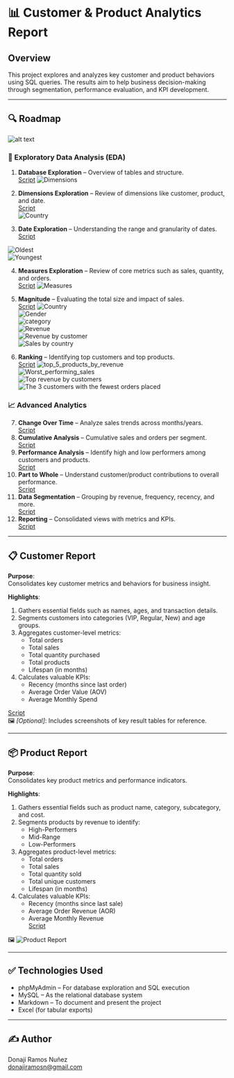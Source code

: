 # 📊 Customer & Product Analytics Report

## Overview
This project explores and analyzes key customer and product behaviors using SQL queries. The results aim to help business decision-making through segmentation, performance evaluation, and KPI development.

---

## 🔍 Roadmap

![alt text](<images/Project Roadmap.png>)



### 🧭 Exploratory Data Analysis (EDA)
1. **Database Exploration** – Overview of tables and structure.  
[Script](scripts/1_database_exploration.sql)
![Dimensions](images/1..png)

2. **Dimensions Exploration** – Review of dimensions like customer, product, and date.  
[Script](scripts/2_dimensions_exploration.sql)  
![Country](images/2.Country.png)

3. **Date Exploration** – Understanding the range and granularity of dates.  
[Script](scripts/3_date_range_exploration.sql)  

![Oldest](images/3.oldest.png)  
![Youngest](images/3.youngest.png)

4. **Measures Exploration** – Review of core metrics such as sales, quantity, and orders.  
[Script](scripts/4_measures_exploration.sql)
![Measures](images/4.Measures.png)  

5. **Magnitude** – Evaluating the total size and impact of sales.  
[Script](scripts/5_magnitude_analysis.sql)
![Country](images/5..png)  
![Gender](images/5.gender.png)  
![category](images/5.3.png)    
![Revenue](images/5.Revenue.png)  
![Revenue by customer](<images/5.Revenue by customer.png>)  
![Sales by country](<images/5.sales by country.png>)  
6. **Ranking** – Identifying top customers and top products.  
[Script](scripts/6_ranking_analysis.sql)
![top_5_products_by_revenue](<images/6.2 Revenue by product ranking.png>)  
![Worst_performing_sales](<images/6.3 worst performing sales.png>)  
![Top revenue by customers](<images/6.4 top revenue for customers.png>)  
![The 3 customers with the fewest orders placed](<images/6.5 fewest.png>)  


### 📈 Advanced Analytics
7. **Change Over Time** – Analyze sales trends across months/years.  
[Script](scripts/7_change_over_time_analysis.sql)
8. **Cumulative Analysis** – Cumulative sales and orders per segment.  
[Script](scripts/8_cumulative_analysis.sql)
9. **Performance Analysis** – Identify high and low performers among customers and products.  
[Script](scripts/9_performance_analysis.sql)
10. **Part to Whole** – Understand customer/product contributions to overall performance.  
[Script](scripts/10_data_segmentation.sql)
11. **Data Segmentation** – Grouping by revenue, frequency, recency, and more.  
[Script](scripts/11_part_to_whole_analysis.sql)
12. **Reporting** – Consolidated views with metrics and KPIs.  
[Script](scripts/12_report_customers.sql)
---

## 📋 Customer Report

**Purpose**:  
Consolidates key customer metrics and behaviors for business insight.

**Highlights**:
1. Gathers essential fields such as names, ages, and transaction details.
2. Segments customers into categories (VIP, Regular, New) and age groups.
3. Aggregates customer-level metrics:
   - Total orders  
   - Total sales  
   - Total quantity purchased  
   - Total products  
   - Lifespan (in months)
4. Calculates valuable KPIs:
   - Recency (months since last order)  
   - Average Order Value (AOV)  
   - Average Monthly Spend  

[Script](scripts/12_report_customers.sql)  
🖼️ *[Optional]*: Includes screenshots of key result tables for reference.

---

## 📦 Product Report

**Purpose**:  
Consolidates key product metrics and performance indicators.

**Highlights**:
1. Gathers essential fields such as product name, category, subcategory, and cost.
2. Segments products by revenue to identify:
   - High-Performers  
   - Mid-Range  
   - Low-Performers
3. Aggregates product-level metrics:
   - Total orders  
   - Total sales  
   - Total quantity sold  
   - Total unique customers  
   - Lifespan (in months)
4. Calculates valuable KPIs:
   - Recency (months since last sale)  
   - Average Order Revenue (AOR)  
   - Average Monthly Revenue  
[Script](scripts/13_report_products.sql)  
  
🖼️ ![Product Report](images/product_report.png)

---

## ✅ Technologies Used
- phpMyAdmin – For database exploration and SQL execution
- MySQL – As the relational database system
- Markdown – To document and present the project
- Excel (for tabular exports)



---

## ✍️ Author
Donají Ramos Nuñez  
donajiramosn@gmail.com


